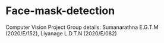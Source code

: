 # Face-mask-detection
 Computer Vision Project
 Group details: Sumanarathna E.G.T.M (2020/E/152), Liyanage L.D.T.N (2020/E/082)
